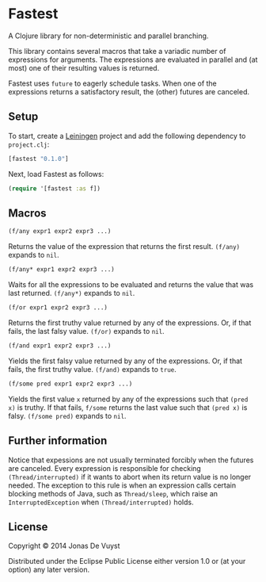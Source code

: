 # Fastest

A Clojure library for non-deterministic and parallel branching.

This library contains several macros that take a variadic number of expressions for arguments. The expressions are evaluated in parallel and (at most) one of their resulting values is returned.

Fastest uses `future` to eagerly schedule tasks. When one of the expressions returns a satisfactory result, the (other) futures are canceled.

## Setup

To start, create a [Leiningen](http://leiningen.org) project and add the following dependency to `project.clj`:

```clojure
[fastest "0.1.0"]
```

Next, load Fastest as follows:

```clojure
(require '[fastest :as f])
```

## Macros

```clojure
(f/any expr1 expr2 expr3 ...)
```
Returns the value of the expression that returns the first result. `(f/any)` expands to `nil`.

```clojure
(f/any* expr1 expr2 expr3 ...)
```
Waits for all the expressions to be evaluated and returns the value that was last returned. `(f/any*)` expands to `nil`.

```clojure
(f/or expr1 expr2 expr3 ...)
```
Returns the first truthy value returned by any of the expressions. Or, if that fails, the last falsy value. `(f/or)` expands to `nil`.

```clojure
(f/and expr1 expr2 expr3 ...)
```
Yields the first falsy value returned by any of the expressions. Or, if that fails, the first truthy value. `(f/and)` expands to `true`.

```clojure
(f/some pred expr1 expr2 expr3 ...)
```
Yields the first value `x` returned by any of the expressions such that `(pred x)` is truthy. If that fails, `f/some` returns the last value such that `(pred x)` is falsy. `(f/some pred)` expands to `nil`.

## Further information

Notice that expessions are not usually terminated forcibly when the futures are canceled. Every expression is responsible for checking `(Thread/interrupted)` if it wants to abort when its return value is no longer needed. The exception to this rule is when an expression calls certain blocking methods of Java, such as `Thread/sleep`, which raise an `InterruptedException` when `(Thread/interrupted)` holds.

## License

Copyright © 2014 Jonas De Vuyst

Distributed under the Eclipse Public License either version 1.0 or (at
your option) any later version.
